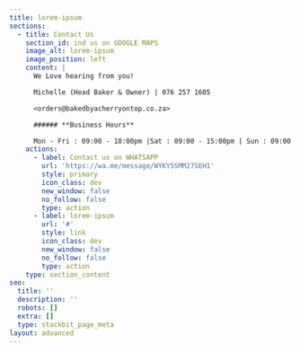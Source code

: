 ```yaml
---
title: lorem-ipsum
sections:
  - title: Contact Us
    section_id: ind us on GOOGLE MAPS
    image_alt: lorem-ipsum
    image_position: left
    content: |
      We Love hearing from you!

      Michelle (Head Baker & Owner) | 076 257 1605

      <orders@bakedbyacherryontop.co.za>

      ###### **Business Hours**

      Mon - Fri : 09:00 - 18:00pm |Sat : 09:00 - 15:00pm | Sun : 09:00 - 13:00pm
    actions:
      - label: Contact us on WHATSAPP
        url: 'https://wa.me/message/WYKY5SMM27SEH1'
        style: primary
        icon_class: dev
        new_window: false
        no_follow: false
        type: action
      - label: lorem-ipsum
        url: '#'
        style: link
        icon_class: dev
        new_window: false
        no_follow: false
        type: action
    type: section_content
seo:
  title: ''
  description: ''
  robots: []
  extra: []
  type: stackbit_page_meta
layout: advanced
---
```

